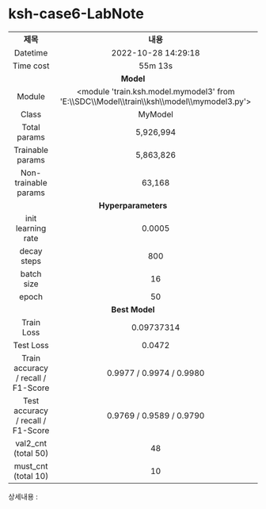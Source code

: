 <h1 id="title">ksh-case6-LabNote</h1>
<table style="border: 2px; text-align:center;">
<tr style="font-weight: bold;, font-size: 30px;">
<td> 제목 </td>
<td> 내용 </td>
</tr>
<tr>
<td> Datetime </td>
<td id="date">2022-10-28 14:29:18</td>
</tr>
<tr>
<td> Time cost </td>
<td id="time-cost">55m 13s</td>
</tr>
<tr>
<td colspan="2" style="font-weight: bold;, font-size: 30px;"> Model </td>
</tr>
<tr>
<td> Module </td>
<td id="module">&lt;module 'train.ksh.model.mymodel3' from 'E:\\SDC\\Model\\train\\ksh\\model\\mymodel3.py'&gt;</td>
</tr>
<tr>
<td> Class </td>
<td id="class">MyModel</td>
</tr>
<tr>
<td> Total params </td>
<td id="total-params">5,926,994</td>
</tr>
<tr>
<td> Trainable params </td>
<td id="trainable-params">5,863,826</td>
</tr>
<tr>
<td> Non-trainable params </td>
<td id="non-trainable-params">63,168</td>
</tr>
<tr>
<td colspan="2" style="font-weight: bold;, font-size: 30px;"> Hyperparameters </td>
</tr>
<tr>
<td> init learning rate </td>
<td id="init-lr">0.0005</td>
</tr>
<tr>
<td> decay steps </td>
<td id="decay-steps">800</td>
</tr>
<tr>
<td> batch size </td>
<td id="batch-size">16</td>
</tr>
<tr>
<td> epoch </td>
<td id="epoch">50</td>
<tr>
<td colspan="2" style="font-weight: bold;, font-size: 30px;"> Best Model </td>
</tr>
<tr>
<td> Train Loss </td>
<td id="train-loss">0.09737314</td>
</tr>
<tr>
<td> Test Loss </td>
<td id="test-loss">0.0472</td>
</tr>
<tr>
<td> Train accuracy / recall / F1-Score </td>
<td id="train-score">0.9977 / 0.9974 / 0.9980</td>
</tr>
<tr>
<td> Test accuracy / recall / F1-Score </td>
<td id="test-score">0.9769 / 0.9589 / 0.9790</td>
</tr>
<tr>
<td> val2_cnt (total 50) </td>
<td id="val2-cnt">48</td>
</tr>
<tr>
<td> must_cnt (total 10) </td>
<td id="must-cnt">10</td>
</tr>
</tr></table>
<p>상세내용 : </p>